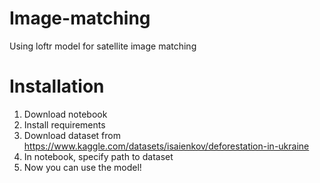 # Image-matching
 Using loftr model for satellite image matching

# Installation
1. Download notebook
2. Install requirements
3. Download dataset from https://www.kaggle.com/datasets/isaienkov/deforestation-in-ukraine
4. In notebook, specify path to dataset
5. Now you can use the model!
